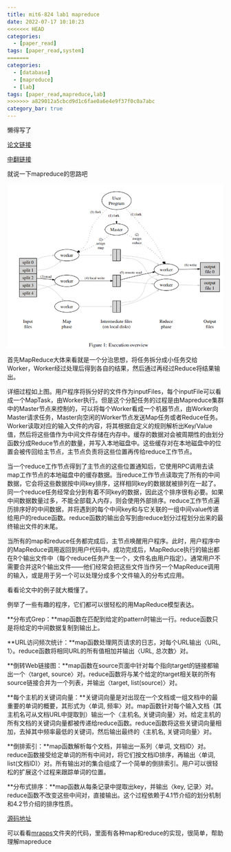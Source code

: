 ```yaml
---
title: mit6-824 lab1 mapreduce
date: 2022-07-17 10:10:23
<<<<<<< HEAD
categories:
  - [paper_read]
tags: [paper_read,system]
=======
categories: 
  - [database]
  - [mapreduce]
  - [lab]
tags: [paper_read,mapreduce,lab]
>>>>>>> a829012a5cbcd9d1c6fae0a6e4e9f37f0c0a7abc
category_bar: true
---
```


懒得写了

[论文链接](https://static.googleusercontent.com/media/research.google.com/zh-CN//archive/mapreduce-osdi04.pdf)

[中翻链接](https://www.cnblogs.com/fuzhe1989/p/3413457.html)

就说一下mapreduce的思路吧

![MapReduce Overview](mapreduce/image-20221015150844432.png)

首先MapReduce大体来看就是一个分治思想，将任务拆分成小任务交给Worker，Worker经过处理后得到各自的结果，然后通过再经过Reduce将结果输出。

详细过程如上图。用户程序将拆分好的文件作为inputFiles，每个inputFile可以看成一个MapTask，由Worker执行。但是这个分配任务的过程是由Mapreduce集群中的Master节点来控制的，可以将每个Worker看成一个机器节点，由Worker向Master请求任务，Master向空闲的Worker节点发送Map任务或者Reduce任务。Worker读取对应的输入文件的内容，将其根据自定义的规则解析出Key/Value值，然后将这些值作为中间文件存储在内存中。缓存的数据对会被周期性的由划分函数分成Reduce节点的数量，并写入本地磁盘中。这些缓存对在本地磁盘中的位置会被传回给主节点，主节点负责将这些位置再传给reduce工作节点。

当一个reduce工作节点得到了主节点的这些位置通知后，它使用RPC调用去读map工作节点的本地磁盘中的缓存数据。当reduce工作节点读取完了所有的中间数据，它会将这些数据按中间key排序，这样相同key的数据就被排列在一起了。同一个reduce任务经常会分到有着不同key的数据，因此这个排序很有必要。如果中间数据数量过多，不能全部载入内存，则会使用外部排序。reduce工作节点遍历排序好的中间数据，并将遇到的每个中间key和与它关联的一组中间value传递给用户的reduce函数。reduce函数的输出会写到由reduce划分过程划分出来的最终输出文件的末尾。

当所有的map和reduce任务都完成后，主节点唤醒用户程序。此时，用户程序中的MapReduce调用返回到用户代码中。成功完成后，MapReduce执行的输出都在R个输出文件中（每个reduce任务产生一个，文件名由用户指定）。通常用户不需要合并这R个输出文件——他们经常会把这些文件当作另一个MapReduce调用的输入，或是用于另一个可以处理分成多个文件输入的分布式应用。

看看论文中的例子就大概懂了。

例举了一些有趣的程序，它们都可以很轻松的用MapReduce模型表达。

**分布式Grep：**map函数在匹配到给定的pattern时输出一行。reduce函数只是将给定的中间数据复制到输出上。

**URL访问频次统计：**map函数处理网页请求的日志，对每个URL输出〈URL, 1〉。reduce函数将相同URL的所有值相加并输出〈URL, 总次数〉对。

**倒转Web链接图：**map函数在source页面中针对每个指向target的链接都输出一个〈target, source〉对。reduce函数将与某个给定的target相关联的所有source链接合并为一个列表，并输出〈target, list(source)〉对。

**每个主机的关键词向量：**关键词向量是对出现在一个文档或一组文档中的最重要的单词的概要，其形式为〈单词, 频率〉对。map函数针对每个输入文档（其主机名可从文档URL中提取到）输出一个〈主机名, 关键词向量〉对。给定主机的所有文档的关键词向量都被传递给reduce函数。reduce函数将这些关键词向量相加，去掉其中频率最低的关键词，然后输出最终的〈主机名, 关键词向量〉对。

**倒排索引：**map函数解析每个文档，并输出一系列〈单词, 文档ID〉对。reduce函数接受给定单词的所有中间对，将它们按文档ID排序，再输出〈单词, list(文档ID)〉对。所有输出对的集合组成了一个简单的倒排索引。用户可以很轻松的扩展这个过程来跟踪单词的位置。

**分布式排序：**map函数从每条记录中提取出key，并输出〈key, 记录〉对。reduce函数不改变这些中间对，直接输出。这个过程依赖于4.1节介绍的划分机制和4.2节介绍的排序性质。

[源码地址](https://github.com/Codebells/Raft/tree/go_imp/src/mr)

可以看看[mrapps](https://github.com/Codebells/Raft/tree/go_imp/src/mrapps)文件夹的代码，里面有各种map和reduce的实现，很简单，帮助理解mapreduce
